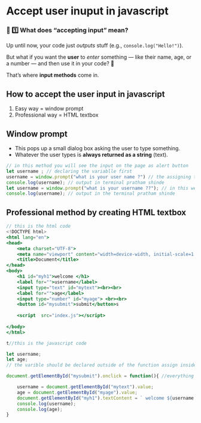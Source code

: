 # Accept user inuput in javascript

### 🧩 1️⃣ What does “accepting input” mean?

Up until now, your code just *outputs* stuff (e.g., `console.log("Hello!")`).

But what if you want the **user** to *enter* something — like their name, age, or a number — and then use it in your code? 🤔

That’s where **input methods** come in.

## How to accept  the user input in javascript

1. Easy way  = window prompt 
2. Professional way = HTML textbox 

## Window prompt

- This pops up a small dialog box asking the user to type something.
- Whatever the user types is **always returned as a string** (text).

```jsx
// in this method you will see the input on the page as alert button 
let username ; // declaring the variablle first 
username = window.prompt("what is your user name ?") // the assigning the value next 
console.log(username); // output in terminal pratham shinde 
let username = window.prompt("what is your username ??"); // in this we have declare and assiginign at the same level 
console.log(username); // output in the terminal pratham shinde

```

## Professional method  by creating HTML textbox

```jsx
// this is the html code 
<!DOCTYPE html>
<html lang="en">
<head>
    <meta charset="UTF-8">
    <meta name="viewport" content="width=device-width, initial-scale=1.0">
    <title>Document</title>
</head>
<body>
    <h1 id="myh1">welcome </h1>
    <label for="">username</label>
    <input type="text" id="mytext"><br><br>
    <label for="">age</label>
    <input type="number" id="myage"> <br><br>
    <button id="mysubmit">submit</button>s
    
    <script  src="index.js"></script>
    
</body>
</html>

```

```jsx
t//this is the javascript code 

let username;
let age;
// the varible should be declared outside of the function assign inside the funtion s

document.getElementById("mysubmit").onclick = function(){ //everything we will right in this in this function will happening after we click on the button 

    username = document.getElementById("mytext").value;
    age = document.getElementById("myage").value;
    document.getElementById("myh1").textContent = ` welcome ${username } , your age is ${age}`;// this assigning is to change the heading to welcome for welocme pratham your age is 18 
    console.log(username);
    console.log(age);
}

```